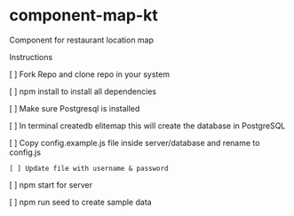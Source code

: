 # component-map-kt
Component for restaurant location map

Instructions

[ ] Fork Repo and clone repo in your system

[ ] npm install to install all dependencies

[ ] Make sure Postgresql is installed

[ ] In terminal createdb elitemap this will create the database in PostgreSQL

[ ] Copy config.example.js file inside server/database and rename to config.js

    [ ] Update file with username & password

[ ] npm start for server

[ ] npm run seed to create sample data
